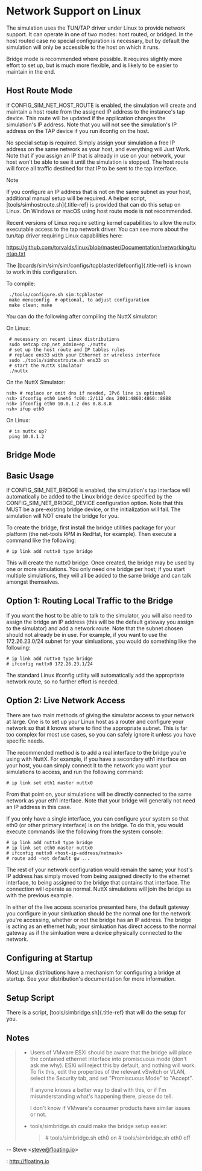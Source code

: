 Network Support on Linux
========================

The simulation uses the TUN/TAP driver under Linux to provide network
support. It can operate in one of two modes: host routed, or bridged. In
the host routed case no special configuration is necessary, but by
default the simulation will only be accessible to the host on which it
runs.

Bridge mode is recommended where possible. It requires slightly more
effort to set up, but is much more flexible, and is likely to be easier
to maintain in the end.

Host Route Mode
---------------

If CONFIG\_SIM\_NET\_HOST\_ROUTE is enabled, the simulation will create
and maintain a host route from the assigned IP address to the
instance\'s tap device. This route will be updated if the application
changes the simulation\'s IP address. Note that you will not see the
simulation\'s IP address on the TAP device if you run ifconfig on the
host.

No special setup is required. Simply assign your simulation a free IP
address on the same network as your host, and everything will Just Work.
Note that if you assign an IP that is already in use on your network,
your host won\'t be able to see it until the simulation is stopped. The
host route will force all traffic destined for that IP to be sent to the
tap interface.

Note

If you configure an IP address that is not on the same subnet as your
host, additional manual setup will be required. A helper script,
[tools/simhostroute.sh]{.title-ref} is provided that can do this setup
on Linux. On Windows or macOS using host route mode is not recommended.

Recent versions of Linux require setting kernel capabilities to allow
the nuttx executable access to the tap network driver. You can see more
about the tun/tap driver requiring Linux capabilities here:

<https://github.com/torvalds/linux/blob/master/Documentation/networking/tuntap.txt>

The [boards/sim/sim/sim/configs/tcpblaster/defconfig]{.title-ref} is
known to work in this configuration.

To compile:

``` {.bash}
 ./tools/configure.sh sim:tcpblaster
 make menuconfig  # optional, to adjust configuration
 make clean; make
```

You can do the following after compiling the NuttX simulator:

On Linux:

``` {.bash}
 # necessary on recent Linux distributions
 sudo setcap cap_net_admin+ep ./nuttx
 # set up the host route and IP tables rules
 # replace ens33 with your Ethernet or wireless interface
 sudo ./tools/simhostroute.sh ens33 on
 # start the NuttX simulator
 ./nuttx
```

On the NuttX Simulator:

``` {.bash}
nsh> # replace or omit dns if needed, IPv6 line is optional
nsh> ifconfig eth0 inet6 fc00::2/112 dns 2001:4860:4860::8888
nsh> ifconfig eth0 10.0.1.2 dns 8.8.8.8
nsh> ifup eth0
```

On Linux:

``` {.bash}
 # is nuttx up?
 ping 10.0.1.2
```

Bridge Mode
-----------

Basic Usage
-----------

If CONFIG\_SIM\_NET\_BRIDGE is enabled, the simulation\'s tap interface
will automatically be added to the Linux bridge device specified by the
CONFIG\_SIM\_NET\_BRIDGE\_DEVICE configuration option. Note that this
MUST be a pre-existing bridge device, or the initialization will fail.
The simulation will NOT create the bridge for you.

To create the bridge, first install the bridge utilities package for
your platform (the net-tools RPM in RedHat, for example). Then execute a
command like the following:

``` {.bash}
# ip link add nuttx0 type bridge
```

This will create the nuttx0 bridge. Once created, the bridge may be used
by one or more simulations. You only need one bridge per host; if you
start multiple simulations, they will all be added to the same bridge
and can talk amongst themselves.

Option 1: Routing Local Traffic to the Bridge
---------------------------------------------

If you want the host to be able to talk to the simulator, you will also
need to assign the bridge an IP address (this will be the default
gateway you assign to the simulator) and add a network route. Note that
the subnet chosen should not already be in use. For example, if you want
to use the 172.26.23.0/24 subnet for your simluations, you would do
something like the following:

``` {.bash}
# ip link add nuttx0 type bridge
# ifconfig nuttx0 172.26.23.1/24
```

The standard Linux ifconfig utility will automatically add the
appropriate network route, so no further effort is needed.

Option 2: Live Network Access
-----------------------------

There are two main methods of giving the simulator access to your
network at large. One is to set up your Linux host as a router and
configure your network so that it knows where to find the appropriate
subnet. This is far too complex for most use cases, so you can safely
ignore it unless you have specific needs.

The recommended method is to add a real interface to the bridge you\'re
using with NuttX. For example, if you have a secondary eth1 interface on
your host, you can simply connect it to the network you want your
simulations to access, and run the following command:

``` {.bash}
# ip link set eth1 master nuttx0
```

From that point on, your simulations will be directly connected to the
same network as your eth1 interface. Note that your bridge will
generally not need an IP address in this case.

If you only have a single interface, you can configure your system so
that eth0 (or other primary interface) is on the bridge. To do this, you
would execute commands like the following from the system console:

``` {.bash}
# ip link add nuttx0 type bridge
# ip link set eth0 master nuttx0
# ifconfig nuttx0 <host-ip-address/netmask>
# route add -net default gw ...
```

The rest of your network configuration would remain the same; your
host\'s IP address has simply moved from being assigned directly to the
ethernet interface, to being assigned to the bridge that contains that
interface. The connection will operate as normal. NuttX simulations will
join the bridge as with the previous example.

In either of the live access scenarios presented here, the default
gateway you configure in your simluation should be the normal one for
the network you\'re accessing, whether or not the bridge has an IP
address. The bridge is acting as an ethernet hub; your simluation has
direct access to the normal gateway as if the simluation were a device
physically connected to the network.

Configuring at Startup
----------------------

Most Linux distributions have a mechanism for configuring a bridge at
startup. See your distribution\'s documentation for more information.

Setup Script
------------

There is a script, [tools/simbridge.sh]{.title-ref} that will do the
setup for you.

Notes
-----

> -   Users of VMware ESXi should be aware that the bridge will place
>     the contained ethernet interface into promiscuous mode (don\'t ask
>     me why). ESXi will reject this by default, and nothing will work.
>     To fix this, edit the properties of the relevant vSwitch or VLAN,
>     select the Security tab, and set \"Promiscuous Mode\" to
>     \"Accept\".
>
>     If anyone knows a better way to deal with this, or if I\'m
>     misunderstanding what\'s happening there, please do tell.
>
>     I don\'t know if VMware\'s consumer products have similar issues
>     or not.
>
> -   tools/simbridge.sh could make the bridge setup easier:
>
>     > \# tools/simbridge.sh eth0 on \# tools/simbridge.sh eth0 off

\-- Steve \<<steve@floating.io>\>

:   <http://floating.io>
